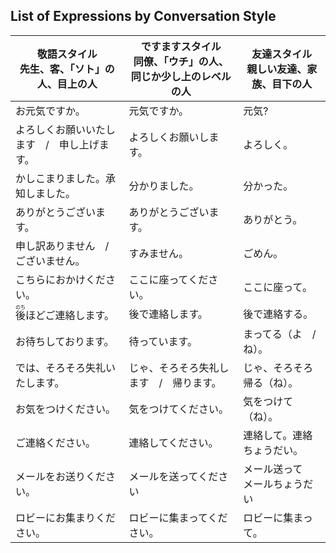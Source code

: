 ## List of Expressions by Conversation Style

|敬語スタイル</br>先生、客、「ソト」の人、目上の人|ですますスタイル</br>同僚、「ウチ」の人、同じか少し上のレベルの人|友達スタイル</br>親しい友達、家族、目下の人|
| --- | --- | --- |
|お元気ですか。|元気ですか。|元気?|
|よろしくお願いいたします　/　申し上げます。|よろしくお願いします。|よろしく。|
|かしこまりました。承知しました。|分かりました。|分かった。|
|ありがとうございます。|ありがとうございます。|ありがとう。|
|申し訳ありません　/　ございません。|すみません。|ごめん。|
|こちらにおかけください。|ここに座ってください。|ここに座って。|
|<ruby>後<rt>のち</rt></ruby>ほどご連絡します。|後で連絡します。|後で連絡する。|
|お待ちしております。|待っています。|まってる（よ　/　ね）。|
|では、そろそろ失礼いたします。|じゃ、そろそろ失礼します　/　帰ります。|じゃ、そろそろ帰る（ね）。|
|お気をつけください。|気をつけてください。|気をつけて（ね）。|
|ご連絡ください。|連絡してください。|連絡して。連絡ちょうだい。|
|メールをお送りください。|メールを送ってください|メール送って</br>メールちょうだい|
|ロビーにお集まりください。|ロビーに集まってください。|ロビーに集まって。|
